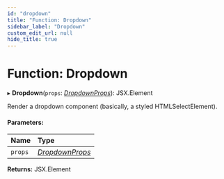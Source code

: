 ```yaml
---
id: "dropdown"
title: "Function: Dropdown"
sidebar_label: "Dropdown"
custom_edit_url: null
hide_title: true
---
```


# Function: Dropdown

▸ **Dropdown**(`props`: [*DropdownProps*](../interfaces/dropdownprops.md)): JSX.Element

Render a dropdown component (basically, a styled HTMLSelectElement).

#### Parameters:

Name | Type |
:------ | :------ |
`props` | [*DropdownProps*](../interfaces/dropdownprops.md) |

**Returns:** JSX.Element
